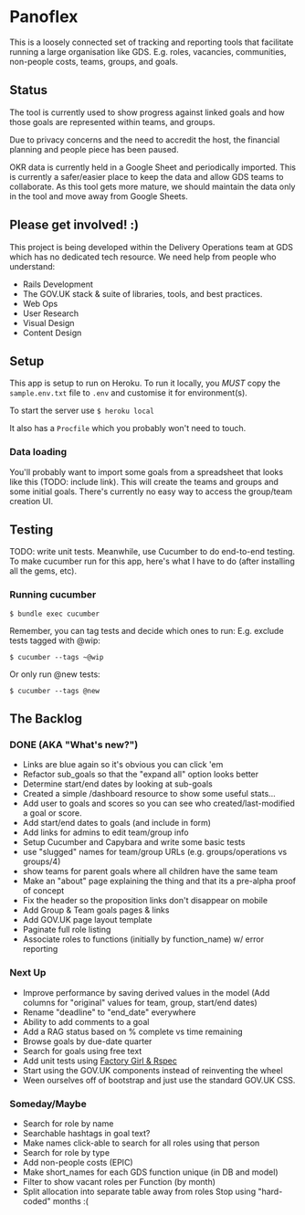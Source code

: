 # Panoflex

This is a loosely connected set of tracking and reporting tools that facilitate running a large organisation like GDS. E.g. roles, vacancies, communities, non-people costs, teams, groups, and goals.

## Status

The tool is currently used to show progress against linked goals and how those goals are represented within teams, and groups.

Due to privacy concerns and the need to accredit the host, the financial planning and people piece has been paused.

OKR data is currently held in a Google Sheet  and periodically imported. This is currently a safer/easier place to keep the data and allow GDS teams to collaborate. As this tool gets more mature, we should maintain the data only in the tool and move away from Google Sheets.

## Please get involved! :)

This project is being developed within the Delivery Operations team at GDS which has no dedicated tech resource. We need help from people who understand:
- Rails Development
- The GOV.UK stack & suite of libraries, tools, and best practices.
- Web Ops
- User Research
- Visual Design
- Content Design


## Setup

This app is setup to run on Heroku. To run it locally, you *MUST* copy the `sample.env.txt` file to `.env` and customise it for environment(s).

To start the server use
`$ heroku local`

It also has a `Procfile` which you probably won't need to touch.

### Data loading

You'll probably want to import some goals from a spreadsheet that looks like this (TODO: include link). This will create the teams and groups and some initial goals. There's currently no easy way to access the group/team creation UI.

## Testing

TODO: write unit tests. Meanwhile, use Cucumber to do end-to-end testing. To make cucumber run for this app, here's what I have to do (after installing all the gems, etc).

### Running cucumber
`$ bundle exec cucumber`

Remember, you can tag tests and decide which ones to run:
E.g. exclude tests tagged with @wip:

`$ cucumber --tags ~@wip`

Or only run @new tests:

`$ cucumber --tags @new`


## The Backlog

### DONE (AKA "What's new?")
- Links are blue again so it's obvious you can click 'em
- Refactor sub_goals so that the "expand all" option looks better
- Determine start/end dates by looking at sub-goals
- Created a simple /dashboard resource to show some useful stats...
- Add user to goals and scores so you can see who created/last-modified a goal or score.
- Add start/end dates to goals (and include in form)
- Add links for admins to edit team/group info
- Setup Cucumber and Capybara and write some basic tests
- use "slugged" names for team/group URLs (e.g. groups/operations vs groups/4)
- show teams for parent goals where all children have the same team
- Make an "about" page explaining the thing and that its a pre-alpha proof of concept
- Fix the header so the proposition links don't disappear on mobile
- Add Group & Team goals pages & links
- Add GOV.UK page layout template
- Paginate full role listing
- Associate roles to functions (initially by function_name) w/ error reporting

### Next Up
- Improve performance by saving derived values in the model (Add columns for "original" values for team, group, start/end dates)
- Rename "deadline" to "end_date" everywhere
- Ability to add comments to a goal
- Add a RAG status based on % complete vs time remaining
- Browse goals by due-date quarter
- Search for goals using free text
- Add unit tests using [Factory Girl & Rspec](https://semaphoreci.com/community/tutorials/setting-up-the-bdd-stack-on-a-new-rails-4-application)
- Start using the GOV.UK components instead of reinventing the wheel
- Ween ourselves off of bootstrap and just use the standard GOV.UK CSS.

### Someday/Maybe
- Search for role by name
- Searchable hashtags in goal text?
- Make names click-able to search for all roles using that person
- Search for role by type
- Add non-people costs (EPIC)
- Make short_names for each GDS function unique (in DB and model)
- Filter to show vacant roles per Function (by month)
- Split allocation into separate table away from roles Stop using "hard-coded" months :(
